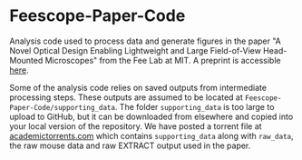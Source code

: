 # Feescope-Paper-Code
Analysis code used to process data and generate figures in the paper "A Novel Optical Design Enabling Lightweight and Large Field-of-View Head-Mounted Microscopes" from the Fee Lab at MIT. A preprint is accessible [here](https://www.biorxiv.org/content/10.1101/2021.09.03.458947v2).

Some of the analysis code relies on saved outputs from intermediate processing steps. These outputs are assumed to be located at `Feescope-Paper-Code/supporting_data`. The folder `supporting_data` is too large to upload to GitHub, but it can be downloaded from elsewhere and copied into your local version of the repository. We have posted a torrent file at [academictorrents.com](academictorrents.com) which contains `supporting_data` along with `raw_data`, the raw mouse data and raw EXTRACT output used in the paper.
